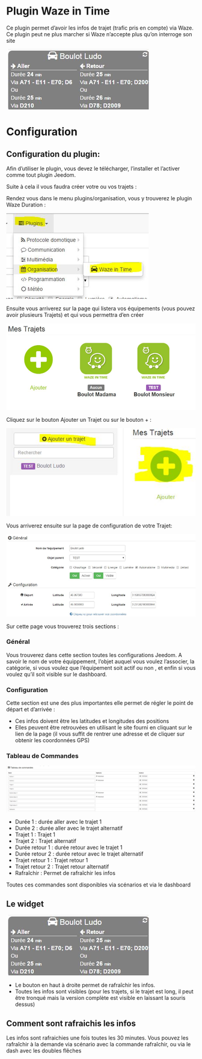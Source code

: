# Plugin Waze in Time 

Ce plugin permet d’avoir les infos de trajet (trafic pris en compte) via Waze. Ce plugin peut ne plus marcher si Waze n’accepte plus qu’on interroge son site

![wazeintime screenshot1](./images/wazeintime_screenshot1.jpg)

# Configuration 

## Configuration du plugin: 

Afin d’utiliser le plugin, vous devez le télécharger, l’installer et l’activer comme tout plugin Jeedom.

Suite à cela il vous faudra créer votre ou vos trajets :

Rendez vous dans le menu plugins/organisation, vous y trouverez le plugin Waze Duration :

![configuration1](./images/configuration1.jpg)

Ensuite vous arriverez sur la page qui listera vos équipements (vous pouvez avoir plusieurs Trajets) et qui vous permettra d’en créer

![wazeintime screenshot2](./images/wazeintime_screenshot2.jpg)

Cliquez sur le bouton Ajouter un Trajet ou sur le bouton + :

![config2](./images/config2.jpg)

Vous arriverez ensuite sur la page de configuration de votre Trajet:

![wazeintime screenshot3](./images/wazeintime_screenshot3.jpg)

Sur cette page vous trouverez trois sections :

### Général

Vous trouverez dans cette section toutes les configurations Jeedom. A savoir le nom de votre équippement, l’objet auquel vous voulez l’associer, la catégorie, si vous voulez que l’équipement soit actif ou non , et enfin si vous voulez qu’il soit visible sur le dashboard.

### Configuration

Cette section est une des plus importantes elle permet de régler le point de départ et d’arrivée :

-   Ces infos doivent être les latitudes et longitudes des positions
-   Elles peuvent être retrouvées en utilisant le site fourni en cliquant sur le lien de la page (il vous suffit de rentrer une adresse et de cliquer sur obtenir les coordonnées GPS)

### Tableau de Commandes

![config3](./images/config3.jpg)

-   Durée 1 : durée aller avec le trajet 1
-   Durée 2 : durée aller avec le trajet alternatif
-   Trajet 1 : Trajet 1
-   Trajet 2 : Trajet alternatif
-   Durée retour 1 : durée retour avec le trajet 1
-   Durée retour 2 : durée retour avec le trajet alternatif
-   Trajet retour 1 : Trajet retour 1
-   Trajet retour 2 : Trajet retour alternatif
-   Rafraîchir : Permet de rafraîchir les infos

Toutes ces commandes sont disponibles via scénarios et via le dashboard

## Le widget

![wazeintime screenshot1](./images/wazeintime_screenshot1.jpg)

-   Le bouton en haut à droite permet de rafraîchir les infos.
-   Toutes les infos sont visibles (pour les trajets, si le trajet est long, il peut être tronqué mais la version complète est visible en laissant la souris dessus)

## Comment sont rafraichis les infos

Les infos sont rafraichies une fois toutes les 30 minutes. Vous pouvez les rafraîchir à la demande via scénario avec la commande rafraîchir, ou via le dash avec les doubles flêches
